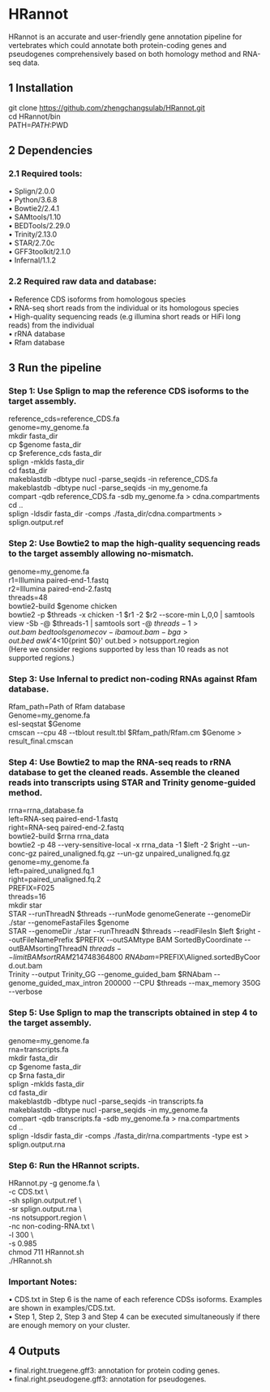 # HRannot
HRannot is an accurate and user-friendly gene annotation pipeline for vertebrates which could annotate both protein-coding genes and pseudogenes comprehensively based on both homology method and RNA-seq data.

## 1 Installation

git clone https://github.com/zhengchangsulab/HRannot.git \
cd HRannot/bin \
PATH=$PATH:$PWD

## 2 Dependencies
### 2.1 Required tools:
•	Splign/2.0.0\
•	Python/3.6.8\
•	Bowtie2/2.4.1\
•	SAMtools/1.10\
•	BEDTools/2.29.0\
•	Trinity/2.13.0\
•	STAR/2.7.0c\
•	GFF3toolkit/2.1.0\
•	Infernal/1.1.2

### 2.2 Required raw data and database:
•	Reference CDS isoforms from homologous species\
•	RNA-seq short reads from the individual or its homologous species\
•	High-quality sequencing reads (e.g illumina short reads or HiFi long reads) from the individual\
•	rRNA database\
•	Rfam database

## 3 Run the pipeline
### Step 1: Use Splign to map the reference CDS isoforms to the target assembly.
reference_cds=reference_CDS.fa\
genome=my_genome.fa\
mkdir fasta_dir\
cp $genome fasta_dir\
cp $reference_cds fasta_dir\
splign -mklds fasta_dir\
cd fasta_dir\
makeblastdb -dbtype nucl -parse_seqids -in reference_CDS.fa\
makeblastdb -dbtype nucl -parse_seqids -in my_genome.fa\
compart -qdb reference_CDS.fa -sdb my_genome.fa > cdna.compartments\
cd ..\
splign -ldsdir fasta_dir -comps ./fasta_dir/cdna.compartments > splign.output.ref

### Step 2: Use Bowtie2 to map the high-quality sequencing reads to the target assembly allowing no-mismatch.
genome=my_genome.fa\
r1=Illumina paired-end-1.fastq\
r2=Illumina paired-end-2.fastq\
threads=48\
bowtie2-build $genome chicken\
bowtie2 -p $threads -x chicken -1 $r1 -2 $r2 --score-min L,0,0 | samtools view -Sb -@ $threads-1 | samtools sort -@ $threads-1 > out.bam\
bedtools genomecov -ibam out.bam -bga > out.bed\
awk '$4<10{print $0}' out.bed > notsupport.region \
(Here we consider regions supported by less than 10 reads as not supported regions.)

### Step 3: Use Infernal to predict non-coding RNAs against Rfam database.
Rfam_path=Path of Rfam database\
Genome=my_genome.fa\
esl-seqstat $Genome\
cmscan --cpu 48 --tblout result.tbl $Rfam_path/Rfam.cm $Genome > result_final.cmscan

### Step 4: Use Bowtie2 to map the RNA-seq reads to rRNA database to get the cleaned reads. Assemble the cleaned reads into transcripts using STAR and Trinity genome-guided method.
rrna=rrna_database.fa\
left=RNA-seq paired-end-1.fastq\
right=RNA-seq paired-end-2.fastq\
bowtie2-build $rrna rrna_data\
bowtie2 -p 48 --very-sensitive-local -x rrna_data -1 $left -2 $right --un-conc-gz paired_unaligned.fq.gz --un-gz unpaired_unaligned.fq.gz\
genome=my_genome.fa\
left=paired_unaligned.fq.1\
right=paired_unaligned.fq.2\
PREFIX=F025\
threads=16\
mkdir star\
STAR --runThreadN $threads --runMode genomeGenerate --genomeDir ./star --genomeFastaFiles $genome\
STAR --genomeDir ./star --runThreadN $threads --readFilesIn $left $right --outFileNamePrefix $PREFIX --outSAMtype BAM SortedByCoordinate --outBAMsortingThreadN $threads --limitBAMsortRAM 214748364800\
RNAbam=$PREFIX\Aligned.sortedByCoord.out.bam\
Trinity --output Trinity_GG --genome_guided_bam $RNAbam --genome_guided_max_intron 200000 --CPU $threads --max_memory 350G --verbose

### Step 5: Use Splign to map the transcripts obtained in step 4 to the target assembly.
genome=my_genome.fa\
rna=transcripts.fa\
mkdir fasta_dir\
cp $genome fasta_dir\
cp $rna fasta_dir\
splign -mklds fasta_dir\
cd fasta_dir\
makeblastdb -dbtype nucl -parse_seqids -in transcripts.fa\
makeblastdb -dbtype nucl -parse_seqids -in my_genome.fa\
compart -qdb transcripts.fa -sdb my_genome.fa > rna.compartments\
cd ..\
splign -ldsdir fasta_dir -comps ./fasta_dir/rna.compartments -type est > splign.output.rna

### Step 6: Run the HRannot scripts.
HRannot.py -g genome.fa \\\
	-c CDS.txt \\\
	-sh splign.output.ref \\\
	-sr splign.output.rna \\\
	-ns notsupport.region \\\
	-nc non-coding-RNA.txt \\\
	-l 300 \\\
	-s 0.985 \
chmod 711 HRannot.sh \
./HRannot.sh

### Important Notes:
• CDS.txt in Step 6 is the name of each reference CDSs isoforms. Examples are shown in examples/CDS.txt. \
• Step 1, Step 2, Step 3 and Step 4 can be executed simultaneously if there are enough memory on your cluster.

## 4 Outputs
•	final.right.truegene.gff3: annotation for protein coding genes.\
•	final.right.pseudogene.gff3: annotation for pseudogenes.
